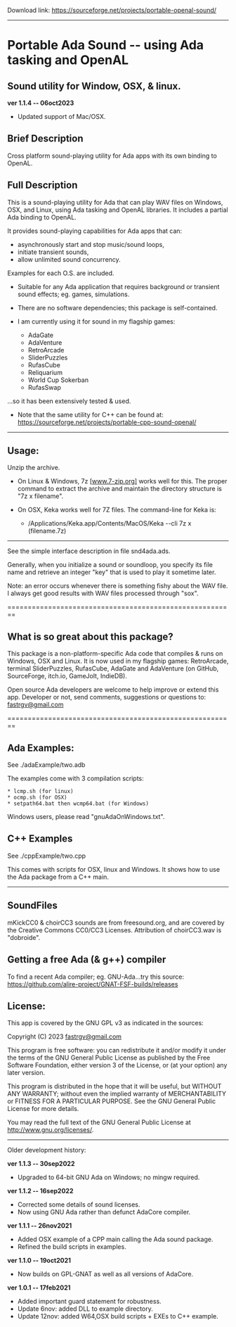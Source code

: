 
Download link:
https://sourceforge.net/projects/portable-openal-sound/

-----------------------------------------------------------


# Portable Ada Sound -- using Ada tasking and OpenAL
## Sound utility for Window, OSX, & linux.


**ver 1.1.4 -- 06oct2023**

* Updated support of Mac/OSX.



## Brief Description
Cross platform sound-playing utility for Ada apps with its own binding to OpenAL.


## Full Description

This is a sound-playing utility for Ada that can play WAV files on Windows, OSX, and Linux, using Ada tasking and OpenAL libraries. It includes a partial Ada binding to OpenAL.

It provides sound-playing capabilities for Ada apps that can:

* asynchronously start and stop music/sound loops, 
* initiate transient sounds,
* allow unlimited sound concurrency.

Examples for each O.S. are included.

* Suitable for any Ada application that requires background or transient sound effects; eg. games, simulations.
* There are no software dependencies; this package is self-contained.

* I am currently using it for sound in my flagship games:
	* AdaGate
	* AdaVenture
	* RetroArcade
	* SliderPuzzles
	* RufasCube
	* Reliquarium
	* World Cup Sokerban
	* RufasSwap

...so it has been extensively tested & used.

* Note that the same utility for C++ can be found at: https://sourceforge.net/projects/portable-cpp-sound-openal/

--------------------------------------------------------
## Usage:

Unzip the archive.  

* On Linux & Windows, 7z [www.7-zip.org] works well for this. The proper command to extract the archive and maintain the directory structure is "7z x filename".

* On OSX, Keka works well for 7Z files. The command-line for Keka is:
	* /Applications/Keka.app/Contents/MacOS/Keka --cli 7z x (filename.7z)

--------------------------------------------------------

See the simple interface description in file snd4ada.ads.

Generally, when you initialize a sound or soundloop, you specify its file name and retrieve an integer "key" that is used to play it sometime later.

Note: an error occurs whenever there is something fishy about the WAV file. I always get good results with WAV files processed through "sox".

========================================================
## What is so great about this package?

This package is a non-platform-specific Ada code that compiles & runs on Windows, OSX and Linux. It is now used in my flagship games: RetroArcade, terminal SliderPuzzles, RufasCube, AdaGate and AdaVenture (on GitHub, SourceForge, itch.io, GameJolt, IndieDB). 

Open source Ada developers are welcome to help improve or extend this app.
Developer or not, send comments, suggestions or questions to:
fastrgv@gmail.com


========================================================

## Ada Examples:

See ./adaExample/two.adb

The examples come with 3 compilation scripts: 

	* lcmp.sh (for linux)
	* ocmp.sh (for OSX)
	* setpath64.bat then wcmp64.bat (for Windows)

Windows users, please read "gnuAdaOnWindows.txt".


## C++ Examples

See ./cppExample/two.cpp

This comes with scripts for OSX, linux and Windows. It shows how to use the Ada package from a C++ main. 

---------------------------------------

## SoundFiles
mKickCC0 & choirCC3 sounds are from freesound.org, and are covered by the Creative Commons CC0/CC3 Licenses. Attribution of choirCC3.wav is "dobroide".


## Getting a free Ada (& g++) compiler
To find a recent Ada compiler;  eg. GNU-Ada...try this source:
	https://github.com/alire-project/GNAT-FSF-builds/releases


## License:


This app is covered by the GNU GPL v3 as indicated in the sources:


Copyright (C) 2023  <fastrgv@gmail.com>

This program is free software: you can redistribute it and/or modify
it under the terms of the GNU General Public License as published by
the Free Software Foundation, either version 3 of the License, or
(at your option) any later version.

This program is distributed in the hope that it will be useful,
but WITHOUT ANY WARRANTY; without even the implied warranty of
MERCHANTABILITY or FITNESS FOR A PARTICULAR PURPOSE.  See the
GNU General Public License for more details.

You may read the full text of the GNU General Public License
at <http://www.gnu.org/licenses/>.

------------------------------------------------------------------
Older development history:

**ver 1.1.3 -- 30sep2022**

* Upgraded to 64-bit GNU Ada on Windows; no mingw required.


**ver 1.1.2 -- 16sep2022**

* Corrected some details of sound licenses.
* Now using GNU Ada rather than defunct AdaCore compiler.


**ver 1.1.1 -- 26nov2021**

* Added OSX example of a CPP main calling the Ada sound package.
* Refined the build scripts in examples.

**ver 1.1.0 -- 19oct2021**

* Now builds on GPL-GNAT as well as all versions of AdaCore.

**ver 1.0.1 -- 17feb2021**

* Added important guard statement for robustness.
* Update 6nov: added DLL to example directory.
* Update 12nov: added W64,OSX build scripts + EXEs to C++ example.


